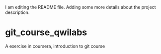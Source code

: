 I am editing the README file. Adding some more details about the project description.

# git_course_qwilabs
A exercise in coursera, introduction to git course
